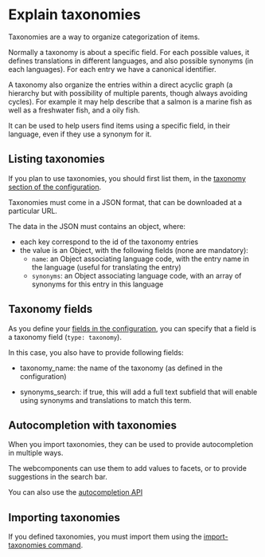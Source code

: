 # Explain taxonomies

Taxonomies are a way to organize categorization of items.

Normally a taxonomy is about a specific field.
For each possible values, it defines translations in different languages, and also possible synonyms (in each languages).
For each entry we have a canonical identifier.

A taxonomy also organize the entries within a direct acyclic graph (a hierarchy but with possibility of multiple parents, though always avoiding cycles).
For example it may help describe that a salmon is a marine fish as well as a freshwater fish, and a oily fish.

It can be used to help users find items using a specific field, in their language, even if they use a synonym for it.

## Listing taxonomies

If you plan to use taxonomies, you should first list them, in the [taxonomy section of the configuration](./ref-config/searchalicious-config-schema.html#indices_additionalProperties_taxonomy).

Taxonomies must come in a JSON format, that can be downloaded at a particular URL.

The data in the JSON must contains an object, where:
* each key correspond to the id of the taxonomy entries
* the value is an Object, with the following fields (none are mandatory):
  * `name`: an Object associating language code,
    with the entry name in the language (useful for translating the entry)
  * `synonyms`: an Object associating language code,
    with an array of synonyms for this entry in this language

## Taxonomy fields

As you define your [fields in the configuration](./explain-configuration.md#fields),
you can specify that a field is a taxonomy field (`type: taxonomy`).

In this case, you also have to provide following fields:
* taxonomy_name: the name of the taxonomy (as defined in the configuration)

* synonyms_search: if true,
  this will add a full text subfield that will enable using synonyms and translations to match this term.


## Autocompletion with taxonomies

When you import taxonomies, they can be used to provide autocompletion in multiple ways.

The webcomponents can use them to add values to facets,
or to provide suggestions in the search bar.

You can also use the [autocompletion API](../ref-openapi/#operation/taxonomy_autocomplete_autocomplete_get)

## Importing taxonomies

If you defined taxonomies,
you must import them using the [import-taxonomies command](./ref-python/cli.html#python3-m-app-import-taxonomies).
